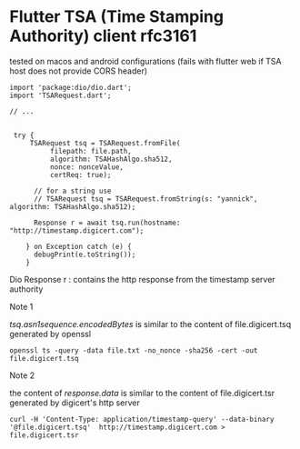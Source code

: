 # Flutter TSA (Time Stamping Authority)  client rfc3161


tested on macos and android configurations
(fails with flutter web if TSA host does not provide CORS header)


```
import 'package:dio/dio.dart';
import 'TSARequest.dart';

// ...


 try {
     TSARequest tsq = TSARequest.fromFile(
          filepath: file.path,
          algorithm: TSAHashAlgo.sha512,
          nonce: nonceValue,
          certReq: true);
          
      // for a string use 
      // TSARequest tsq = TSARequest.fromString(s: "yannick", algorithm: TSAHashAlgo.sha512);
      
      Response r = await tsq.run(hostname: "http://timestamp.digicert.com");
      
    } on Exception catch (e) {
      debugPrint(e.toString());
    }
```

Dio Response r : contains the http response from the timestamp server authority






Note 1 

*tsq.asn1sequence.encodedBytes* is similar to
the content of file.digicert.tsq generated by openssl
          
```
openssl ts -query -data file.txt -no_nonce -sha256 -cert -out file.digicert.tsq
```
Note 2

the content of *response.data* is similar to 
the content of file.digicert.tsr generated by digicert's http server
```
curl -H 'Content-Type: application/timestamp-query' --data-binary '@file.digicert.tsq'  http://timestamp.digicert.com > file.digicert.tsr
```

